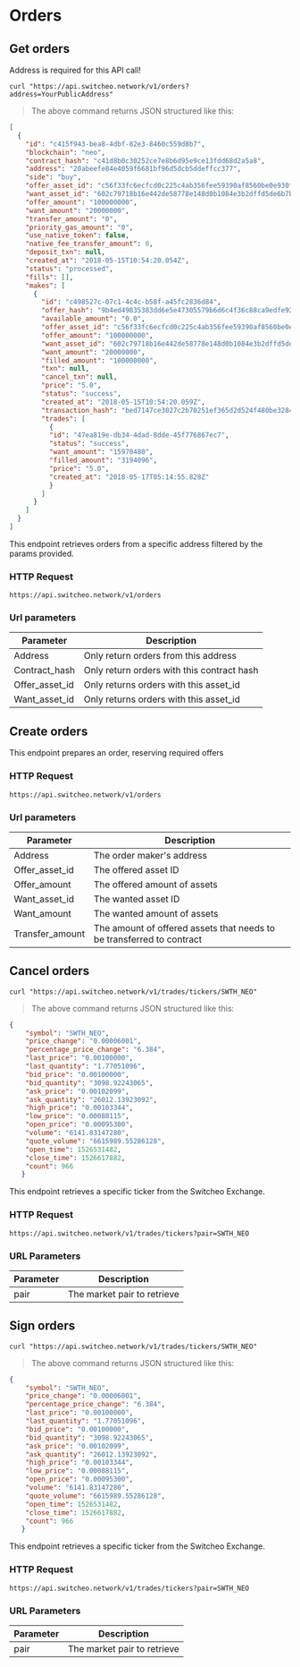 # Orders

## Get orders

<aside class="notice">
Address is required for this API call!
</aside>

```shell
curl "https://api.switcheo.network/v1/orders?address=YourPublicAddress"
```

> The above command returns JSON structured like this:

```json
[
  {
    "id": "c415f943-bea8-4dbf-82e3-8460c559d8b7",
    "blockchain": "neo",
    "contract_hash": "c41d8b0c30252ce7e8b6d95e9ce13fdd68d2a5a8",
    "address": "20abeefe84e4059f6681bf96d5dcb5ddeffcc377",
    "side": "buy",
    "offer_asset_id": "c56f33fc6ecfcd0c225c4ab356fee59390af8560be0e930faebe74a6daff7c9b",
    "want_asset_id": "602c79718b16e442de58778e148d0b1084e3b2dffd5de6b7b16cee7969282de7",
    "offer_amount": "100000000",
    "want_amount": "20000000",
    "transfer_amount": "0",
    "priority_gas_amount": "0",
    "use_native_token": false,
    "native_fee_transfer_amount": 0,
    "deposit_txn": null,
    "created_at": "2018-05-15T10:54:20.054Z",
    "status": "processed",
    "fills": [],
    "makes": [
      {
        "id": "c498527c-07c1-4c4c-b58f-a45fc2836d84",
        "offer_hash": "9b4ed49835383dd6e5e47305579b6d6c4f36c88ca9edfe92ebe55b93f684e35d",
        "available_amount": "0.0",
        "offer_asset_id": "c56f33fc6ecfcd0c225c4ab356fee59390af8560be0e930faebe74a6daff7c9b",
        "offer_amount": "100000000",
        "want_asset_id": "602c79718b16e442de58778e148d0b1084e3b2dffd5de6b7b16cee7969282de7",
        "want_amount": "20000000",
        "filled_amount": "100000000",
        "txn": null,
        "cancel_txn": null,
        "price": "5.0",
        "status": "success",
        "created_at": "2018-05-15T10:54:20.059Z",
        "transaction_hash": "bed7147ce3027c2b70251ef365d2d524f480be3284dc0239e4ddc248cbbf68b5",
        "trades": [
          {
          "id": "47ea819e-db34-4dad-8dde-45f776867ec7",
          "status": "success",
          "want_amount": "15970480",
          "filled_amount": "3194096",
          "price": "5.0",
          "created_at": "2018-05-17T05:14:55.828Z"
          }
        ]
      }
    ]
  }
]
```

This endpoint retrieves orders from a specific address filtered by the params provided.

### HTTP Request

`https://api.switcheo.network/v1/orders`

### Url parameters

Parameter | Description
--------- | -----------
 Address | Only return orders from this address
 Contract_hash | Only return orders with this contract hash
 Offer_asset_id | Only returns orders with this asset_id
 Want_asset_id | Only returns orders with this asset_id

## Create orders

    
This endpoint prepares an order, reserving required offers
    
### HTTP Request
    
`https://api.switcheo.network/v1/orders`
    
### Url parameters

Parameter | Description
--------- | -----------
  Address | The order maker's address
  Offer_asset_id | The offered asset ID
  Offer_amount | The offered amount of assets
  Want_asset_id | The wanted asset ID
  Want_amount | The wanted amount of assets
  Transfer_amount | The amount of offered assets that needs to be transferred to contract

## Cancel orders

```shell
curl "https://api.switcheo.network/v1/trades/tickers/SWTH_NEO"
```

> The above command returns JSON structured like this:

```json
{
    "symbol": "SWTH_NEO",
    "price_change": "0.00006001",
    "percentage_price_change": "6.384",
    "last_price": "0.00100000",
    "last_quantity": "1.77051096",
    "bid_price": "0.00100000",
    "bid_quantity": "3098.92243065",
    "ask_price": "0.00102099",
    "ask_quantity": "26012.13923092",
    "high_price": "0.00103344",
    "low_price": "0.00088115",
    "open_price": "0.00095300",
    "volume": "6141.83147280",
    "quote_volume": "6615989.55286128",
    "open_time": 1526531482,
    "close_time": 1526617882,
    "count": 966
   }
```

This endpoint retrieves a specific ticker from the Switcheo Exchange.


### HTTP Request

`https://api.switcheo.network/v1/trades/tickers?pair=SWTH_NEO`

### URL Parameters

Parameter | Description
--------- | -----------
  pair | The market pair to retrieve
  
## Sign orders

```shell
curl "https://api.switcheo.network/v1/trades/tickers/SWTH_NEO"
```

> The above command returns JSON structured like this:

```json
{
    "symbol": "SWTH_NEO",
    "price_change": "0.00006001",
    "percentage_price_change": "6.384",
    "last_price": "0.00100000",
    "last_quantity": "1.77051096",
    "bid_price": "0.00100000",
    "bid_quantity": "3098.92243065",
    "ask_price": "0.00102099",
    "ask_quantity": "26012.13923092",
    "high_price": "0.00103344",
    "low_price": "0.00088115",
    "open_price": "0.00095300",
    "volume": "6141.83147280",
    "quote_volume": "6615989.55286128",
    "open_time": 1526531482,
    "close_time": 1526617882,
    "count": 966
   }
```

This endpoint retrieves a specific ticker from the Switcheo Exchange.


### HTTP Request

`https://api.switcheo.network/v1/trades/tickers?pair=SWTH_NEO`

### URL Parameters

Parameter | Description
--------- | -----------
  pair | The market pair to retrieve
